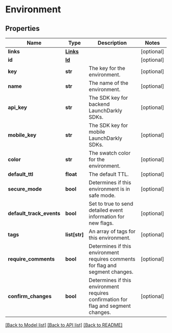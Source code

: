 # Environment

## Properties
Name | Type | Description | Notes
------------ | ------------- | ------------- | -------------
**links** | [**Links**](Links.md) |  | [optional] 
**id** | [**Id**](Id.md) |  | [optional] 
**key** | **str** | The key for the environment. | [optional] 
**name** | **str** | The name of the environment. | [optional] 
**api_key** | **str** | The SDK key for backend LaunchDarkly SDKs. | [optional] 
**mobile_key** | **str** | The SDK key for mobile LaunchDarkly SDKs. | [optional] 
**color** | **str** | The swatch color for the environment. | [optional] 
**default_ttl** | **float** | The default TTL. | [optional] 
**secure_mode** | **bool** | Determines if this environment is in safe mode. | [optional] 
**default_track_events** | **bool** | Set to true to send detailed event information for new flags. | [optional] 
**tags** | **list[str]** | An array of tags for this environment. | [optional] 
**require_comments** | **bool** | Determines if this environment requires comments for flag and segment changes. | [optional] 
**confirm_changes** | **bool** | Determines if this environment requires confirmation for flag and segment changes. | [optional] 

[[Back to Model list]](../README.md#documentation-for-models) [[Back to API list]](../README.md#documentation-for-api-endpoints) [[Back to README]](../README.md)


